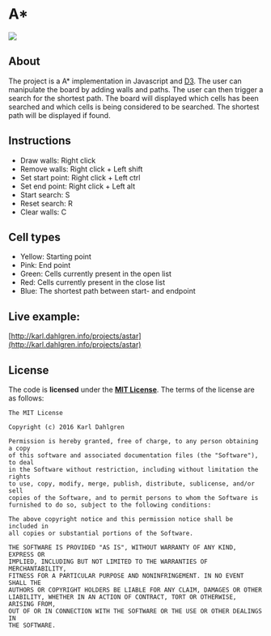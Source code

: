 # A*

[![][license img]][license]

## About
The project is a A* implementation in Javascript and [D3](http://d3js.org/). The user can manipulate the board by adding walls and paths.
The user can then trigger a search for the shortest path. The board will displayed which cells has been searched and which cells is being
considered to be searched. The shortest path will be displayed if found.

## Instructions
* Draw walls: Right click
* Remove walls: Right click + Left shift
* Set start point: Right click + Left ctrl
* Set end point: Right click + Left alt
* Start search: S
* Reset search: R
* Clear walls: C

## Cell types
* Yellow: Starting point
* Pink: End point
* Green: Cells currently present in the open list
* Red: Cells currently present in the close list
* Blue: The shortest path between start- and endpoint

## Live example:
[http://karl.dahlgren.info/projects/astar](http://karl.dahlgren.info/projects/astar)

## License

The code is **licensed** under the **[MIT License](https://github.com/karldahlgren/a-star/blob/master/LICENSE)**. The terms of the license are as follows:

    The MIT License

    Copyright (c) 2016 Karl Dahlgren

    Permission is hereby granted, free of charge, to any person obtaining a copy
    of this software and associated documentation files (the "Software"), to deal
    in the Software without restriction, including without limitation the rights
    to use, copy, modify, merge, publish, distribute, sublicense, and/or sell
    copies of the Software, and to permit persons to whom the Software is
    furnished to do so, subject to the following conditions:

    The above copyright notice and this permission notice shall be included in
    all copies or substantial portions of the Software.

    THE SOFTWARE IS PROVIDED "AS IS", WITHOUT WARRANTY OF ANY KIND, EXPRESS OR
    IMPLIED, INCLUDING BUT NOT LIMITED TO THE WARRANTIES OF MERCHANTABILITY,
    FITNESS FOR A PARTICULAR PURPOSE AND NONINFRINGEMENT. IN NO EVENT SHALL THE
    AUTHORS OR COPYRIGHT HOLDERS BE LIABLE FOR ANY CLAIM, DAMAGES OR OTHER
    LIABILITY, WHETHER IN AN ACTION OF CONTRACT, TORT OR OTHERWISE, ARISING FROM,
    OUT OF OR IN CONNECTION WITH THE SOFTWARE OR THE USE OR OTHER DEALINGS IN
    THE SOFTWARE.


[license]:LICENSE
[license img]:https://img.shields.io/badge/MIT-License%202-blue.svg
